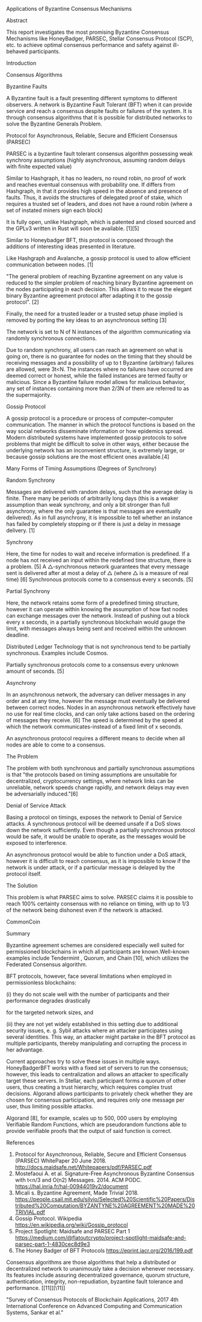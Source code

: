 
Applications of Byzantine Consensus Mechanisms 

Abstract 

This report investigates the most promising Byzantine Consensus Mechanisms like HoneyBadger, PARSEC, Stellar Consensus Protocol (SCP), etc. to achieve optimal consensus performance and safety against ill-behaved participants.

Introduction 



Consensus Algorithms 



Byzantine Faults 

A Byzantine fault is a fault presenting different symptoms to different observers. A network is Byzantine Fault Tolerant (BFT) when it can provide service and reach a consensus despite faults or failures of the system. It is through consensus algorithms that it is possible for distributed networks to solve the Byzantine Generals Problem. 

Protocol for Asynchronous, Reliable, Secure and Efficient Consensus (PARSEC)

PARSEC is a byzantine fault tolerant consensus algorithm possessing weak synchrony assumptions (highly asynchronous, assuming random delays with finite expected value)

Similar to Hashgraph, it has no leaders, no round robin, no proof of work and reaches eventual consensus with probability one. If differs from Hashgraph, in that it provides high speed in the absence and presence of faults.  Thus, it avoids the structures of delegated proof of stake, which requires a trusted set of leaders, and does not have a round robin (where a set of instated miners sign each block)

It is fully open, unlike Hashgraph, which is patented and closed sourced and the GPLv3 written in Rust will soon be available. [1][5]

Similar to Honeybadger BFT, this protocol is composed through the additions of interesting ideas presented in literature. 

Like Hashgraph and Avalanche, a gossip protocol is used to allow efficient communication between nodes. [1]

"The general problem of reaching Byzantine agreement on any value is reduced to the simpler problem of reaching binary Byzantine agreement on the nodes participating in each decision. This allows it to reuse the elegant binary Byzantine agreement protocol after adapting it to the gossip protocol". [2]

Finally, the need for a trusted leader or a trusted setup phase implied is removed by porting the key ideas to an asynchronous setting [3]

The network is set to N of N instances of the algorithm communicating via randomly synchronous connections. 

Due to random synchrony, all users can reach an agreement on what is going on, there is no guarantee for nodes on the timing that they should be receiving messages and a possibility of up to t Byzantine (arbitrary) failures are allowed, were 3t<N. The instances where no failures have occurred are deemed correct or honest, while the failed instances are termed faulty or malicious. Since a Byzantine failure model allows for malicious behavior, any set of instances containing more than 2/3N of them are referred to as the supermajority. 

Gossip Protocol 

A gossip protocol is a procedure or process of computer–computer communication. The manner in which the protocol functions is  based on the way social networks disseminate information or how epidemics spread. Modern distributed systems have implemented gossip protocols to solve problems that might be difficult to solve in other ways, either because the underlying network has an inconvenient structure, is extremely large, or because gossip solutions are the most efficient ones available.[4]

Many Forms of Timing Assumptions (Degrees of Synchrony) 

Random Synchrony

Messages are delivered with random delays, such that the average delay is finite. There many be periods of arbitrarily long days (this is a weaker assumption than weak synchrony, and only a bit stronger than full asynchrony, where the only guarantee is that messages are eventually delivered). As in full asynchrony, it is impossible to tell whether an instance has failed by completely stopping or if there is just a delay in message delivery. [1]

Synchrony

Here, the time for nodes to wait and receive information is predefined. If a node has not received an input within the redefined time structure,  there is a problem. [5] A △-synchronous network guarantees that every message sent is delivered after at most a delay of △ (where △ is a measure of real time) [6] Synchronous protocols come to a consensus every x seconds. [5]

Partial Synchrony 

Here, the network retains some form of a predefined timing structure, however it can operate within knowing the assumption of how fast nodes can exchange messages over the network. Instead of pushing out a block every x seconds, in a partially synchronous blockchain would gauge the limit, with messages always being sent and received within the unknown deadline. 

Distributed Ledger Technology that is not synchronous tend to be partially synchronous. Examples include Cosmos. 

Partially synchronous protocols come to a consensus every unknown amount of seconds. [5]

Asynchrony 

In an asynchronous network, the adversary can deliver messages in any order and at any time, however the message must eventually be delivered between correct nodes. Nodes in an asynchronous network effectively have no use for real time clocks, and can only take actions based on the ordering of messages they receive. [6]  The speed is determined by the speed at which the network communicates-instead of a fixed limit of x seconds. 

An asynchronous protocol requires a different means to decide when all nodes are able to come to a consensus. 

The Problem 

The problem with both synchronous and partially synchronous assumptions is that "the protocols based on timing assumptions are unsuitable for decentralized, cryptocurrency settings, where network links can be unreliable, network speeds change rapidly, and network delays may even be adversarially induced."[6]

Denial of Service Attack 

Basing a protocol on timings, exposes the network to Denial of Service attacks. A synchronous protocol will be deemed unsafe if a DoS slows down the network sufficiently. Even though a partially synchronous protocol would be safe, it would be unable to operate, as the messages would be exposed to interference. 

An asynchronous protocol would be able to function under a DoS attack, however it is difficult to reach consensus, as it is impossible to know if the network is under attack, or if a particular message is delayed by the protocol itself. 

The Solution 

This problem is what PARSEC aims to solve. PARSEC claims it is possible to reach 100% certainty consensus with no reliance on timing, with up to 1/3 of the network being dishonest even if the network is attacked. 

CommonCoin 



Summary

Byzantine agreement schemes are considered especially well suited for permissioned blockchains in which all participants are known.Well-known examples include Tendermint , Quorum, and Chain [10], which utilizes the Federated Consensus algorithm. 

BFT protocols, however, face several limitations when employed in permissionless blockchains: 

(i) they do not scale well with the number of participants and their performance degrades drastically

for the targeted network sizes, and 

(ii) they are not yet widely established in this setting due to additional security issues, e. g. Sybil attacks where an attacker participates using several identities. This way, an attacker might partake in the BFT protocol as multiple participants, thereby manipulating and corrupting the process in her advantage. 

Current approaches try to solve these issues in multiple ways. HoneyBadgerBFT works with a fixed set of servers to run the consensus; however, this leads to centralization and allows an attacker to specifically target these servers. In Stellar, each participant forms a quorum of other users, thus creating a trust hierarchy, which requires complex trust decisions. Algorand allows participants to privately check whether they are chosen for consensus participation, and requires only one message per user, thus limiting possible attacks. 

Algorand [8], for example, scales up to 500, 000 users by employing Verifiable Random Functions, which are pseudorandom functions able to provide verifiable proofs that the output of said function is correct.

References 

1. Protocol for Asynchronous, Reliable, Secure and Efficient Consensus (PARSEC) WhitePaper 20 June 2018. http://docs.maidsafe.net/Whitepapers/pdf/PARSEC.pdf
2. Mostefaoui A. et al. Signature-Free Asynchronous Byzantine Consensus with t<n/3 and O(n2) Messages. 2014. ACM PODC. https://hal.inria.fr/hal-00944019v2/document
3. Micali s. Byzantine Agreement, Made Trivial 2018. https://people.csail.mit.edu/silvio/Selected%20Scientific%20Papers/Distributed%20Computation/BYZANTYNE%20AGREEMENT%20MADE%20TRIVIAL.pdf
4. Gossip Protocol. Wikipedia https://en.wikipedia.org/wiki/Gossip_protocol
5. Project Spotlight: Maidsafe and PARSEC Part 1 https://medium.com/@flatoutcrypto/project-spotlight-maidsafe-and-parsec-part-1-4830cec8d9e3
6. The Honey Badger of BFT Protocols https://eprint.iacr.org/2016/199.pdf

Consensus algorithms are those algorithms that help a distributed or decentralized network to unanimously take a decision whenever necessary. Its features include assuring decentralized governance, quorum structure, authentication, integrity, non-repudiation, byzantine fault tolerance and performance.  [[11]][\11\]] 

[\[11\]]: https://ieeexplore.ieee.org/document/8014672/ 

"Survey of Consensus Protocols of Blockchain Applications, 
2017 4th International Conference on Advanced Computing 
and Communication Systems, Sankar et al."
